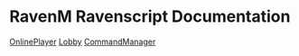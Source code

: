 # RavenM Ravenscript Documentation


[OnlinePlayer](https://github.com/veroiuxl/RavenM-RS/blob/main/OnlinePlayer.md)
[Lobby](https://github.com/veroiuxl/RavenM-RS/blob/main/Lobby.md)
[CommandManager](https://github.com/veroiuxl/RavenM-RS/blob/main/CommandManager.md)


